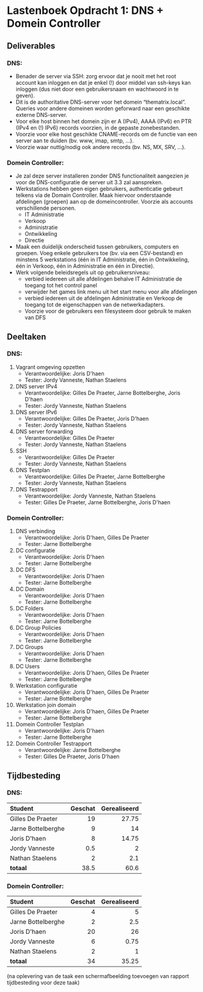 # Lastenboek Opdracht 1: DNS + Domein Controller

## Deliverables
### DNS:
* Benader de server via SSH: zorg ervoor dat je nooit met het root account kan inloggen en  dat  je  enkel  (!) door  middel  van  ssh-keys  kan inloggen  (dus  niet  door  een  gebruikersnaam en wachtwoord in te geven).
* Dit  is  de  authoritative  DNS-server  voor  het  domein  “thematrix.local”.  Queries  voor  andere domeinen worden geforward naar een geschikte externe DNS-server.
* Voor elke host binnen het domein zijn er A (IPv4), AAAA (IPv6) en PTR (IPv4 en (!) IPv6) records voorzien, in de gepaste zonebestanden.
* Voorzie voor elke host geschikte CNAME-records om de functie van een server aan te duiden (bv. www, imap, smtp, ...). 
* Voorzie waar nuttig/nodig ook andere records (bv. NS, MX, SRV, ...). 

### Domein Controller:
* Je zal deze server installeren zonder DNS functionaliteit aangezien je voor de DNS-configuratie de server uit 3.3 zal aanspreken.
* Werkstations hebben geen eigen gebruikers, authenticatie gebeurt telkens via de Domain Controller. Maak hiervoor onderstaande afdelingen (groepen) aan op de domeincontroller. Voorzie als accounts verschillende personen.
    * IT Administratie
    * Verkoop
    * Administratie
    * Ontwikkeling
    * Directie
* Maak een duidelijk onderscheid tussen gebruikers, computers en groepen. Voeg enkele gebruikers toe (bv. via een CSV-bestand) en minstens 5 werkstations (één in IT Administratie, één in Ontwikkeling, één in Verkoop, één in Administratie en één in Directie).
* Werk volgende beleidsregels uit op gebruikersniveau:
    * verbied iedereen uit alle afdelingen behalve IT Administratie de toegang tot het control panel
    * verwijder het games link menu uit het start menu voor alle afdelingen
    * verbied iedereen uit de afdelingen Administratie en Verkoop de toegang tot de eigenschappen van de netwerkadapters.
    * Voorzie voor de gebruikers een filesysteem door gebruik te maken van DFS

## Deeltaken
### DNS:

1. Vagrant omgeving opzetten
    - Verantwoordelijke: Joris D'haen
    - Tester: Jordy Vanneste, Nathan Staelens
2. DNS server IPv4
    - Verantwoordelijke: Gilles De Praeter, Jarne Bottelberghe, Joris D'haen
    - Tester: Jordy Vanneste, Nathan Staelens
3. DNS server IPv6
    - Verantwoordelijke: Gilles De Praeter, Joris D'haen
    - Tester: Jordy Vanneste, Nathan Staelens
4. DNS server forwarding
    - Verantwoordelijke: Gilles De Praeter
    - Tester: Jordy Vanneste, Nathan Staelens
5. SSH
    - Verantwoordelijke: Gilles De Praeter
    - Tester: Jordy Vanneste, Nathan Staelens
6. DNS Testplan 
    - Verantwoordelijke: Gilles De Praeter, Jarne Bottelberghe
    - Tester: Jordy Vanneste, Nathan Staelens
7. DNS Testrapport
    - Verantwoordelijke: Jordy Vanneste, Nathan Staelens
    - Tester: Gilles De Praeter, Jarne Bottelberghe, Joris D'haen

### Domein Controller:

1. DNS verbinding
    - Verantwoordelijke: Joris D'haen, Gilles De Praeter
    - Tester: Jarne Bottelberghe
2. DC configuratie
    - Verantwoordelijke: Joris D'haen
    - Tester: Jarne Bottelberghe
3. DC DFS
    - Verantwoordelijke: Joris D'haen
    - Tester: Jarne Bottelberghe
4. DC Domain
    - Verantwoordelijke: Joris D'haen
    - Tester: Jarne Bottelberghe
5. DC Folders
    - Verantwoordelijke: Joris D'haen
    - Tester: Jarne Bottelberghe
6. DC Group Policies 
    - Verantwoordelijke: Joris D'haen
    - Tester: Jarne Bottelberghe
7. DC Groups
    - Verantwoordelijke: Joris D'haen
    - Tester: Jarne Bottelberghe
8. DC Users 
    - Verantwoordelijke: Joris D'haen, Gilles De Praeter
    - Tester: Jarne Bottelberghe
9. Werkstation configuratie
    - Verantwoordelijke: Joris D'haen, Gilles De Praeter
    - Tester: Jarne Bottelberghe
10. Werkstation join domain 
    - Verantwoordelijke: Joris D'haen, Gilles De Praeter
    - Tester: Jarne Bottelberghe
11. Domein Controller Testplan 
    - Verantwoordelijke: Joris D'haen
    - Tester: Jarne Bottelberghe
12. Domein Controller Testrapport
    - Verantwoordelijke: Jarne Bottelberghe
    - Tester: Gilles De Praeter, Joris D'haen


## Tijdbesteding

### DNS:

| Student             | Geschat | Gerealiseerd |
| :---                | ---:    | ---:         |
| Gilles De Praeter   |   19    |    27.75     |
| Jarne Bottelberghe  |   9     |    14        |
| Joris D'haen        |   8     |    14.75     |
| Jordy Vanneste      |   0.5   |    2         |
| Nathan Staelens     |   2     |    2.1       |
| **totaal**          |   38.5  |    60.6      |

### Domein Controller:

| Student             | Geschat | Gerealiseerd |
| :---                | ---:    | ---:         |
| Gilles De Praeter   |   4     |    5         |
| Jarne Bottelberghe  |   2     |    2.5       |
| Joris D'haen        |   20    |    26        |
| Jordy Vanneste      |   6     |    0.75      |
| Nathan Staelens     |   2     |    1         |
| **totaal**          |   34    |    35.25     |

(na oplevering van de taak een schermafbeelding toevoegen van rapport tijdbesteding voor deze taak)
